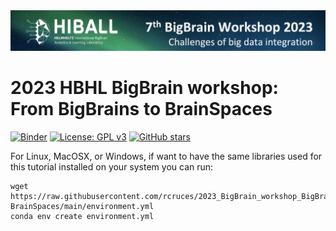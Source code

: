 <div style="text-align: right">
    <img src="code/img/BBWS2023_cropped.png" alt="" width="1200" id="hp"/>
</div>

# 2023 HBHL BigBrain workshop: From BigBrains to BrainSpaces

[![Binder](https://mybinder.org/badge_logo.svg)](https://mybinder.org/v2/gh/rcruces/2023_BigBrain_workshop_BigBrains-BrainSpaces/HEAD)
[![License: GPL v3](https://img.shields.io/github/license/rcruces/2023_BigBrain_workshop_BigBrains-BrainSpaces?color=blue)](https://www.gnu.org/licenses/gpl-3.0)
[![GitHub stars](https://img.shields.io/github/stars/rcruces/2023_BigBrain_workshop_BigBrains-BrainSpaces?color=brightgreen)](https://github.com/rcruces/2023_BigBrain_workshop_BigBrains-BrainSpaces/stargazers)

For Linux, MacOSX, or Windows, if want to have the same libraries used for this tutorial installed on your system you can run:
```
wget https://raw.githubusercontent.com/rcruces/2023_BigBrain_workshop_BigBrains-BrainSpaces/main/environment.yml
conda env create environment.yml
```

